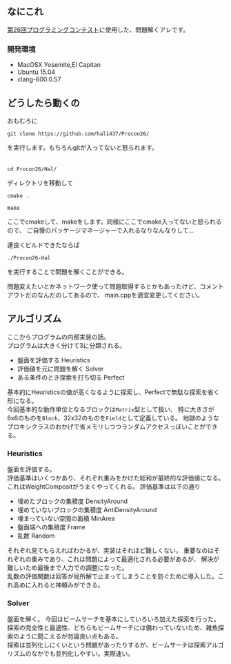 ## なにこれ

[第26回プログラミングコンテスト](http://www.procon.gr.jp/)に使用した、問題解くアレです。

### 開発環境
* MacOSX Yosemite,El Capitan
* Ubuntu 15.04
* clang-600.0.57

## どうしたら動くの

おもむろに
```console:
git clone https://github.com/hal1437/Procon26/
```
を実行します。もちろんgitが入ってないと怒られます。  
　  

```console:
cd Procon26/Hal/
```
ディレクトリを移動して  
```console:
cmake .
```
```console:
make
```
ここでcmakeして、makeをします。同様にここでcmake入ってないと怒られるので、
ご自慢のパッケージマネージャーで入れるなりなんなりして…  


運良くビルドできたならば
```console:
./Procon26-Hal
```
を実行することで問題を解くことができる。

問題変えたいとかネットワーク使って問題取得するとかもあったけど、コメントアウトだのなんだのしてあるので、
main.cppを適宜変更してください。


## アルゴリズム

ここからプログラムの内部実装の話。  
プログラムは大きく分けて3に分類される。
* 盤面を評価する Heuristics
* 評価値を元に問題を解く Solver
* ある条件のとき探索を打ち切る Perfect

基本的にHeuristicsの値が高くなるように探索し、Perfectで無駄な探索を省く形になる。  
今回基本的な動作単位となるブロックは`Matrix`型として扱い、
特に大きさが8x8のものを`Block`、32x32のものを`Field`として定義している。
地獄のようなプロキシクラスのおかげで省メモリしつつランダムアクセスっぽいことができる。


### Heuristics
盤面を評価する。  
評価基準はいくつかあり、それぞれ重みをかけた総和が最終的な評価値になる。これはWeightCompositがうまくやってくれる。
評価基準は以下の通り
* 埋めたブロックの集積度 DensityAround
* 埋めていないブロックの集積度 AntiDensityAround
* 埋まっていない空間の面積 MinArea
* 盤面端への集積度 Frame
* 乱数 Random

それぞれ見てもらえればわかるが、実装はそれほど難しくない。
重要なのはそれぞれの重みであり、これは問題によって最適化される必要があるが、
解決が難しいため最後まで人力での調整になった。  
乱数の評価関数は回答が局所解で止まってしまうことを防ぐために導入した。これ高めに入れると神頼みができる。

### Solver
盤面を解く。
今回はビームサーチを基本にしていろいろ加えた探索を行った。
探索の完全性と最適性、どちらもビームサーチには備わっていないため、雑魚探索のように聞こえるが勿論良い点もある。  
探索は並列化しにくいという問題があったりするが、ビームサーチは探索アルゴリズムのなかでも並列化しやすい。実際速い。  


